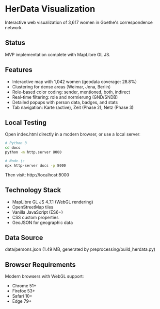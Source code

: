 # HerData Visualization

Interactive web visualization of 3,617 women in Goethe's correspondence network.

## Status

MVP implementation complete with MapLibre GL JS.

## Features

- Interactive map with 1,042 women (geodata coverage: 28.8%)
- Clustering for dense areas (Weimar, Jena, Berlin)
- Role-based color coding: sender, mentioned, both, indirect
- Real-time filtering: role and normierung (GND/SNDB)
- Detailed popups with person data, badges, and stats
- Tab navigation: Karte (active), Zeit (Phase 2), Netz (Phase 3)

## Local Testing

Open index.html directly in a modern browser, or use a local server:

```bash
# Python 3
cd docs
python -m http.server 8000

# Node.js
npx http-server docs -p 8000
```

Then visit: http://localhost:8000

## Technology Stack

- MapLibre GL JS 4.7.1 (WebGL rendering)
- OpenStreetMap tiles
- Vanilla JavaScript (ES6+)
- CSS custom properties
- GeoJSON for geographic data

## Data Source

data/persons.json (1.49 MB, generated by preprocessing/build_herdata.py)

## Browser Requirements

Modern browsers with WebGL support:
- Chrome 51+
- Firefox 53+
- Safari 10+
- Edge 79+
